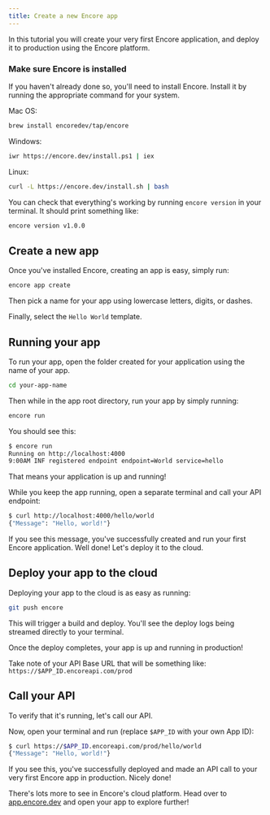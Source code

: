 ```yaml
---
title: Create a new Encore app
---
```


In this tutorial you will create your very first Encore application,
and deploy it to production using the Encore platform.

### Make sure Encore is installed
If you haven't already done so, you'll need to install Encore.
Install it by running the appropriate command for your system.

Mac OS:
```bash
brew install encoredev/tap/encore
```

Windows:
```bash
iwr https://encore.dev/install.ps1 | iex
```

Linux:
```bash
curl -L https://encore.dev/install.sh | bash
```

You can check that everything's working by running `encore version` in your terminal.
It should print something like:
```bash
encore version v1.0.0
```


## Create a new app
Once you've installed Encore, creating an app is easy, simply run:
```bash
encore app create
```

Then pick a name for your app using lowercase letters, digits, or dashes.

Finally, select the `Hello World` template.

## Running your app

To run your app, open the folder created for your application using the name of your app.
```bash
cd your-app-name
```

Then while in the app root directory, run your app by simply running:
```bash
encore run
```

You should see this:

```bash
$ encore run
Running on http://localhost:4000
9:00AM INF registered endpoint endpoint=World service=hello
```

That means your application is up and running!

While you keep the app running, open a separate terminal and call your API endpoint:

```bash
$ curl http://localhost:4000/hello/world
{"Message": "Hello, world!"}
```

If you see this message, you've successfully created and run your first Encore application.
Well done! Let's deploy it to the cloud.

## Deploy your app to the cloud

Deploying your app to the cloud is as easy as running:

```bash
git push encore
```
This will trigger a build and deploy. You'll see the deploy logs being streamed directly to your terminal.

Once the deploy completes, your app is up and running in production!

Take note of your API Base URL that will be something like: `https://$APP_ID.encoreapi.com/prod`

## Call your API
To verify that it's running, let's call our API.

Now, open your terminal and run (replace `$APP_ID` with your own App ID):

```bash
$ curl https://$APP_ID.encoreapi.com/prod/hello/world
{"Message": "Hello, world!"}
```

If you see this, you've successfully deployed and made an API call to your very first Encore app in production.
Nicely done!

There's lots more to see in Encore's cloud platform. Head over to [app.encore.dev](https://app.encore.dev)
and open your app to explore further!
